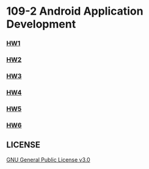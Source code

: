# 109-2 Android Application Development

### [HW1](./HW1)

### [HW2](./HW2)

### [HW3](./HW3)

### [HW4](./HW4)

### [HW5](./HW5)

### [HW6](./HW6)

## LICENSE
[GNU General Public License v3.0](https://github.com/Ming119/109-2_Android-Application-Development/blob/master/LICENSE)
